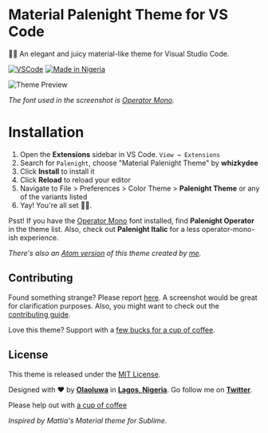 # Material Palenight Theme for VS Code

🍹🎨 An elegant and juicy material-like theme for Visual Studio Code.

[![VSCode](https://img.shields.io/badge/vscode-v1.12+-373277.svg?style=flat-square)](https://code.visualstudio.com/updates/v1_12) [![Made in Nigeria](https://img.shields.io/badge/made%20in-nigeria-008751.svg?style=flat-square)](https://github.com/acekyd/made-in-nigeria)

![Theme Preview](https://i.imgur.com/8r4TONd.png)

_The font used in the screenshot is [Operator Mono](https://www.typography.com/fonts/operator)._

# Installation

1. Open the **Extensions** sidebar in VS Code. `View → Extensions`
1. Search for `Palenight`, choose "Material Palenight Theme" by **whizkydee**
1. Click **Install** to install it
1. Click **Reload** to reload your editor
1. Navigate to File > Preferences > Color Theme > **Palenight Theme** or any of the variants listed
1. Yay! You're all set 🎉🎉.

Psst! If you have the [Operator Mono](https://www.typography.com/fonts/operator) font installed, find **Palenight Operator** in the theme list. Also, check out **Palenight Italic** for a less operator-mono-ish experience.

_There's also an [Atom version](https://atom.io/themes/material-palenight-syntax) of this theme created by [me](https://twitter.com/mrolaolu)._

## Contributing

Found something strange? Please report [here](https://github.com/whizkydee/vscode-material-palenight-theme/issues). A screenshot would be great for clarification purposes. Also, you might want to check out the [contributing guide](https://github.com/whizkydee/vscode-material-palenight-theme/blob/master/CONTRIBUTING.md).

Love this theme? Support with a [few bucks for a cup of coffee](https://me.wallet.ng/mrolaolu).

## License

This theme is released under the [MIT License](https://github.com/whizkydee/vscode-material-palenight-theme/blob/master/LICENSE.md).

Designed with ❤️ by **[Olaoluwa](https://github.com/whizkydee)** in **[Lagos, Nigeria](https://www.google.com.ng/maps/place/Lagos)**. Go follow me on **[Twitter](https://twitter.com/mrolaolu)**.

Please help out with [a cup of coffee](https://me.wallet.ng/mrolaolu)

_Inspired by Mattia's Material theme for Sublime._
